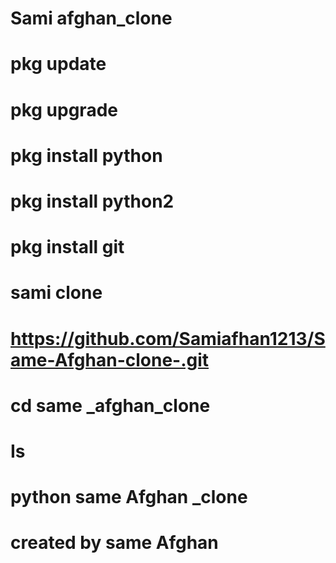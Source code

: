 # Sami afghan_clone
# pkg update
# pkg upgrade
# pkg install python
# pkg install python2
# pkg install git
# sami clone 
# https://github.com/Samiafhan1213/Same-Afghan-clone-.git
# cd same _afghan_clone
# Is
# python same Afghan _clone
# created by same Afghan 
